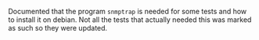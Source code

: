 Documented that the program `snmptrap` is needed for some tests and how to
install it on debian. Not all the tests that actually needed this was marked as
such so they were updated.
